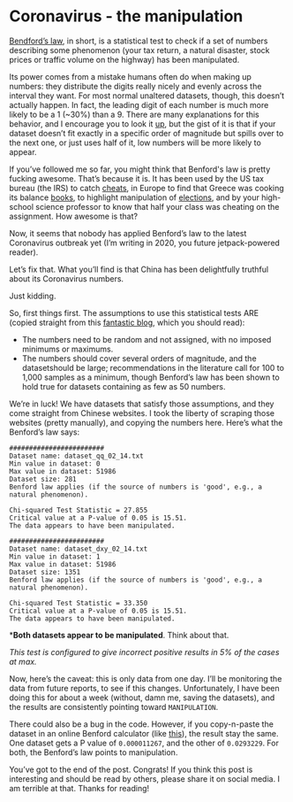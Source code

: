 # Coronavirus - the manipulation


[Bendford’s law](https://web.williams.edu/Mathematics/sjmiller/public_html/math/talks/Benford_Brown2012.pdf), in short, is a statistical test to check if a set of numbers describing some phenomenon (your tax return, a natural disaster, stock prices or traffic volume on the highway) has been manipulated.

Its power comes from a mistake humans often do when making up numbers: they distribute the digits really nicely and evenly across the interval they want.
For most normal unaltered datasets, though, this doesn’t actually happen. In fact, the leading digit of each number is much more likely to be a 1 (~30%) than a 9. There are many explanations for this behavior, and I encourage you to look it [up](https://en.wikipedia.org/wiki/Benford%27s_law), but the gist of it is that if your dataset doesn’t fit exactly in a specific order of magnitude but spills over to the next one, or just uses half of it, low numbers will be more likely to appear.

If you’ve followed me so far, you might think that Benford's law is pretty fucking awesome. That’s because it is. It has been used by the US tax bureau (the IRS) to catch [cheats](http://www.thetaxbook.com/updates/TheTaxBook/Updates/2013-06-21_Benfords_Law.pdf), in Europe to find that Greece was cooking its balance [books](https://onlinelibrary.wiley.com/doi/full/10.1111/j.1468-0475.2011.00542.x), to highlight manipulation of [elections](https://sbseminar.wordpress.com/2009/06/15/benfords-law-and-the-iranian-election/), and by your high-school science professor to know that half your class was cheating on the assignment. How awesome is that?

Now, it seems that nobody has applied Benford’s law to the latest Coronavirus outbreak yet (I’m writing in 2020, you future jetpack-powered reader).

Let’s fix that. What you’ll find is that China has been delightfully truthful about its Coronavirus numbers. 

Just kidding.

So, first things first. The assumptions to use this statistical tests ARE (copied straight from this [fantastic blog](https://towardsdatascience.com/frawd-detection-using-benfords-law-python-code-9db8db474cf8), which you should read):

* The numbers need to be random and not assigned, with no imposed minimums or maximums.
* The numbers should cover several orders of magnitude, and the datasetshould be large; recommendations in the literature call for 100 to 1,000 samples as a minimum, though Benford’s law has been shown to hold true for datasets containing as few as 50 numbers.
 
 
We’re in luck! We have datasets that satisfy those assumptions, and they come straight from Chinese websites.
I took the liberty of scraping those websites (pretty manually), and copying the numbers here.
Here’s what the Benford’s law says:

```
########################
Dataset name: dataset_qq_02_14.txt
Min value in dataset: 0
Max value in dataset: 51986
Dataset size: 281
Benford law applies (if the source of numbers is 'good', e.g., a natural phenomenon).

Chi-squared Test Statistic = 27.855
Critical value at a P-value of 0.05 is 15.51.
The data appears to have been manipulated.

########################
Dataset name: dataset_dxy_02_14.txt
Min value in dataset: 1
Max value in dataset: 51986
Dataset size: 1351
Benford law applies (if the source of numbers is 'good', e.g., a natural phenomenon).

Chi-squared Test Statistic = 33.350
Critical value at a P-value of 0.05 is 15.51.
The data appears to have been manipulated.
```

***Both datasets appear to be manipulated**. Think about that. 

*This test is configured to give incorrect positive results in 5% of the cases at max.*

Now, here’s the caveat: this is only data from one day. I’ll be monitoring the data from future reports, to see if this changes. Unfortunately, I have been doing this for about a week (without, damn me, saving the datasets), and the results are consistently pointing toward `MANIPULATION`.

There could also be a bug in the code. However, if you copy-n-paste the dataset in an online Benford calculator (like [this](https://www.dcode.fr/benford-law)), the result stay the same. One dataset gets a P value of `0.000011267`, and the other of `0.0293229`. For both, the Benford’s law points to manipulation.

You’ve got to the end of the post. Congrats! If you think this post is interesting and should be read by others, please share it on social media. I am terrible at that. Thanks for reading!

